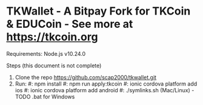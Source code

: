 # TKWallet - A Bitpay Fork for TKCoin & EDUCoin - See more at https://tkcoin.org
 
Requirements: Node.js v10.24.0

Steps (this document is not complete)
1) Clone the repo https://github.com/scap2000/tkwallet.git
2) Run:
   #: npm install
   #: npm run apply:tkcoin
   #: ionic cordova platform add ios
   #: ionic cordova platform add android
   #: ./symlinks.sh (Mac/Linux) - TODO .bat for Windows
